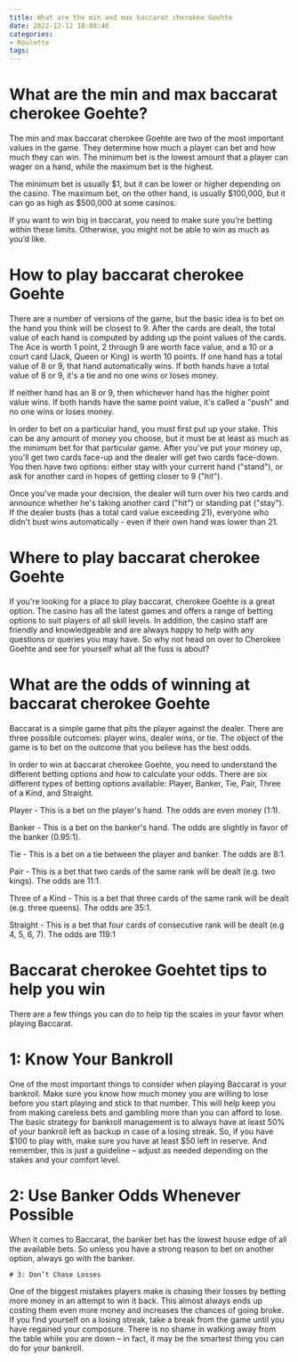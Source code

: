 ```yaml
---
title: What are the min and max baccarat cherokee Goehte
date: 2022-12-12 18:08:40
categories:
- Roulette
tags:
---
```



#  What are the min and max baccarat cherokee Goehte?

The min and max baccarat cherokee Goehte are two of the most important values in the game. They determine how much a player can bet and how much they can win. The minimum bet is the lowest amount that a player can wager on a hand, while the maximum bet is the highest.

The minimum bet is usually $1, but it can be lower or higher depending on the casino. The maximum bet, on the other hand, is usually $100,000, but it can go as high as $500,000 at some casinos.

If you want to win big in baccarat, you need to make sure you’re betting within these limits. Otherwise, you might not be able to win as much as you’d like.

#  How to play baccarat cherokee Goehte
There are a number of versions of the game, but the basic idea is to bet on the hand you think will be closest to 9. After the cards are dealt, the total value of each hand is computed by adding up the point values of the cards. The Ace is worth 1 point, 2 through 9 are worth face value, and a 10 or a court card (Jack, Queen or King) is worth 10 points. If one hand has a total value of 8 or 9, that hand automatically wins. If both hands have a total value of 8 or 9, it's a tie and no one wins or loses money.

If neither hand has an 8 or 9, then whichever hand has the higher point value wins. If both hands have the same point value, it's called a "push" and no one wins or loses money.

In order to bet on a particular hand, you must first put up your stake. This can be any amount of money you choose, but it must be at least as much as the minimum bet for that particular game. After you've put your money up, you'll get two cards face-up and the dealer will get two cards face-down. You then have two options: either stay with your current hand ("stand"), or ask for another card in hopes of getting closer to 9 ("hit").


Once you've made your decision, the dealer will turn over his two cards and announce whether he's taking another card ("hit") or standing pat ("stay"). If the dealer busts (has a total card value exceeding 21), everyone who didn't bust wins automatically - even if their own hand was lower than 21.

#  Where to play baccarat cherokee Goehte

If you're looking for a place to play baccarat, cherokee Goehte is a great option. The casino has all the latest games and offers a range of betting options to suit players of all skill levels. In addition, the casino staff are friendly and knowledgeable and are always happy to help with any questions or queries you may have. So why not head on over to Cherokee Goehte and see for yourself what all the fuss is about?

#  What are the odds of winning at baccarat cherokee Goehte

Baccarat is a simple game that pits the player against the dealer. There are three possible outcomes: player wins, dealer wins, or tie. The object of the game is to bet on the outcome that you believe has the best odds.

In order to win at baccarat cherokee Goehte, you need to understand the different betting options and how to calculate your odds. There are six different types of betting options available: Player, Banker, Tie, Pair, Three of a Kind, and Straight.

Player - This is a bet on the player's hand. The odds are even money (1:1).

Banker - This is a bet on the banker's hand. The odds are slightly in favor of the banker (0.95:1).

Tie - This is a bet on a tie between the player and banker. The odds are 8:1.

Pair - This is a bet that two cards of the same rank will be dealt (e.g. two kings). The odds are 11:1.

Three of a Kind - This is a bet that three cards of the same rank will be dealt (e.g. three queens). The odds are 35:1.

Straight - This is a bet that four cards of consecutive rank will be dealt (e.g 4, 5, 6, 7). The odds are 119:1

#  Baccarat cherokee Goehtet tips to help you win

There are a few things you can do to help tip the scales in your favor when playing Baccarat.

# 1: Know Your Bankroll

One of the most important things to consider when playing Baccarat is your bankroll. Make sure you know how much money you are willing to lose before you start playing and stick to that number. This will help keep you from making careless bets and gambling more than you can afford to lose.
The basic strategy for bankroll management is to always have at least 50% of your bankroll left as backup in case of a losing streak. So, if you have $100 to play with, make sure you have at least $50 left in reserve. And remember, this is just a guideline – adjust as needed depending on the stakes and your comfort level.

# 2: Use Banker Odds Whenever Possible

When it comes to Baccarat, the banker bet has the lowest house edge of all the available bets. So unless you have a strong reason to bet on another option, always go with the banker. 

    # 3: Don’t Chase Losses

One of the biggest mistakes players make is chasing their losses by betting more money in an attempt to win it back. This almost always ends up costing them even more money and increases the chances of going broke. If you find yourself on a losing streak, take a break from the game until you have regained your composure. There is no shame in walking away from the table while you are down – in fact, it may be the smartest thing you can do for your bankroll.